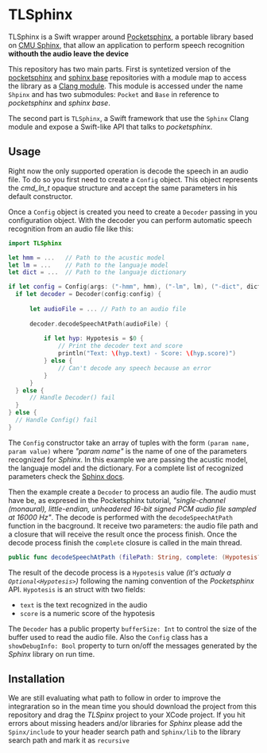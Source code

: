 # TLSphinx

TLSphinx is a Swift wrapper around [Pocketsphinx], a portable library based on [CMU Sphinx], that allow an application to perform speech recognition **withouth the audio leave the device**

This repository has two main parts. First is syntetized version of the [pocketsphinx](http://sourceforge.net/projects/cmusphinx/files/pocketsphinx/5prealpha/) and [sphinx base] repositories with a module map to access the library as a [Clang module]. This module is accessed under the name `Shpinx` and has two submodules: `Pocket` and `Base` in reference to _pocketsphinx_ and _sphinx base_.

The second part is `TLSphinx`, a Swift framework that use the `Sphinx` Clang module and expose a Swift-like API that talks to _pocketsphinx_.

## Usage

Right now the only supported operation is decode the speech in an audio file. To do so you first need to create a `Config` object. This object represents the _cmd_ln_t_ opaque structure and accept the same parameters in his default constructor.

Once a `Config` object is created you need to create a `Decoder` passing in you configuration object. With the decoder you can perform automatic speech recognition from an audio file like this:

```swift
import TLSphinx

let hmm = ...   // Path to the acustic model
let lm = ...    // Path to the languaje model
let dict = ...  // Path to the languaje dictionary

if let config = Config(args: ("-hmm", hmm), ("-lm", lm), ("-dict", dict)) {
  if let decoder = Decoder(config:config) {
      
      let audioFile = ... // Path to an audio file
      
      decoder.decodeSpeechAtPath(audioFile) {
          
          if let hyp: Hypotesis = $0 {
              // Print the decoder text and score
              println("Text: \(hyp.text) - Score: \(hyp.score)")
          } else {
              // Can't decode any speech because an error
          }
      }
  } else {
      // Handle Decoder() fail
  }
} else {
  // Handle Config() fail  
}
```

The `Config` constructor take an array of tuples with the form `(param name, param value)` where _"param name"_ is the name of one of the parameters recognized for _Sphinx_. In this example we are passing the acustic model, the languaje model and the dictionary. For a complete list of recognized parameters check the [Sphinx docs].

Then the example create a `Decoder` to process an audio file. The audio must have be, as expresed in the Pocketsphinx tutorial,  _"single-channel (monaural), little-endian, unheadered 16-bit signed PCM audio file sampled at 16000 Hz"_. The decode is performed with the `decodeSpeechAtPath` function in the bacground. It receive two parameters: the audio file path and a closure that will receive the result once the process finish. Once the decode process finish the `complete` closure is called in the main thread.

```swift
public func decodeSpeechAtPath (filePath: String, complete: (Hypotesis?) -> ())
```

The result of the decode process is a `Hypotesis` value _(it's actualy a `Optional<Hypotesis>`)_ following the naming convention of the _Pocketsphinx_ API. `Hypotesis` is an struct with two fields:
- `text` is the text recognized in the audio
- `score` is a numeric score of the hypotesis

The `Decoder` has a public property `bufferSize: Int` to control the size of the buffer used to read the audio file. Also the `Config` class has a `showDebugInfo: Bool` property to turn on/off the messages generated by the _Sphinx_ library on run time.

## Installation

We are still evaluating what path to follow in order to improve the integraration so in the mean time you should download the project from this repository and drag the _TLSpinx_ project to your XCode project. If you hit errors about missing headers and/or libraries for _Sphinx_ please add the `Spinx/include` to your header search path and `Sphinx/lib` to the library search path and mark it as `recursive`

[CMU Sphinx]: http://cmusphinx.sourceforge.net/
[Pocketsphinx]: http://cmusphinx.sourceforge.net/wiki/tutorialpocketsphinx
[sphinx base]: http://sourceforge.net/projects/cmusphinx/files/sphinxbase/5prealpha/
[Clang module]: http://clang.llvm.org/docs/Modules.html
[Sphinx docs]: http://cmusphinx.sourceforge.net/wiki/
